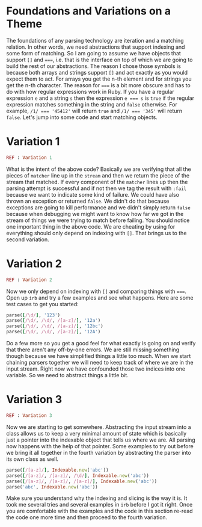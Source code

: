 # Foundations and Variations on a Theme
The foundations of any parsing technology are iteration and a matching relation. In other words, we need abstractions that support indexing and some form of matching. So I am going to assume we have objects that support `[]` and `===`, i.e. that is the interface on top of which we are going to build the rest of our abstractions. The reason I chose those symbols is because both arrays and strings support `[]` and act exactly as you would expect them to act. For arrays you get the n-th element and for strings you get the n-th character. The reason for `===` is a bit more obscure and has to do with how regular expressions work in Ruby. If you have a regular expression `e` and a string `s` then the expression `e === s` is `true` if the regular expression matches something in the string and `false` otherwise. For example, `/1/ === '45412'` will return `true` and `/1/ === '345'` will return `false`. Let's jump into some code and start matching objects.

# Variation 1
```ruby
REF : Variation 1
```

What is the intent of the above code? Basically we are verifying that all the pieces of `matcher` line up in the `stream` and then we return the piece of the stream that matched. If every component of the `matcher` lines up then the parsing attempt is successful and if not then we tag the result with `:fail` because we want to indicate some kind of failure. We could have also thrown an exception or returned `false`. We didn't do that because exceptions are going to kill performance and we didn't simply return `false` because when debugging we might want to know how far we got in the stream of things we were trying to match before failing. You should notice one important thing in the above code. We are cheating by using for everything should only depend on indexing with `[]`. That brings us to the second variation.

# Variation 2
```ruby
REF : Variation 2
```

Now we only depend on indexing with `[]` and comparing things with `===`. Open up `irb` and try a few examples and see what happens. Here are some test cases to get you started:
```ruby
parse([/\d/], '123')
parse([/\d/, /\d/, /[a-z]/], '12a')
parse([/\d/, /\d/, /[a-z]/], '12bc')
parse([/\d/, /\d/, /[a-z]/], '12A')
```

Do a few more so you get a good feel for what exactly is going on and verify that there aren't any off-by-one errors. We are still missing something though because we have simplified things a little too much. When we start chaining parsers together we will need to keep track of where we are in the input stream. Right now we have confounded those two indices into one variable. So we need to abstract things a little bit.

# Variation 3
```ruby
REF : Variation 3
```

Now we are starting to get somewhere. Abstracting the input stream into a class allows us to keep a very minimal amount of state which is basically just a pointer into the indexable object that tells us where we are. All parsing now happens with the help of that pointer. Some examples to try out before we bring it all together in the fourth variation by abstracting the parser into its own class as well.
```ruby
parse([/[a-z]/], Indexable.new('abc'))
parse([/[a-z]/, /[a-z]/, /\d/], Indexable.new('abc'))
parse([/[a-z]/, /[a-z]/, /[a-z]/], Indexable.new('abc'))
parse('abc', Indexable.new('abc'))
```
Make sure you understand why the indexing and slicing is the way it is. It took me several tries and several examples in `irb` before I got it right. Once you are comfortable with the examples and the code in this section re-read the code one more time and then proceed to the fourth variation.
